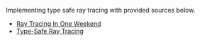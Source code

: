 Implementing type safe ray tracing with provided sources below.
- [Ray Tracing In One Weekend](https://raytracing.github.io/books/RayTracingInOneWeekend.html#overview)
- [Type-Safe Ray Tracing](https://ajeetdsouza.github.io/blog/posts/type-safe-raytracing-in-modern-cpp/)
